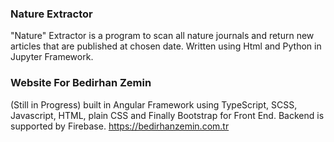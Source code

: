 ### Nature Extractor

"Nature" Extractor is a program to scan all nature journals and return new articles that are published at chosen date. Written using Html and Python in Jupyter Framework.


### Website For Bedirhan Zemin 
(Still in Progress)
built in Angular Framework using TypeScript, SCSS, Javascript, HTML, plain CSS and Finally Bootstrap for Front End. Backend is supported by Firebase. 
https://bedirhanzemin.com.tr
